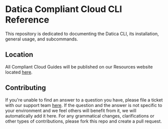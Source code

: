 # Datica Compliant Cloud CLI Reference
This repository is dedicated to documenting the Datica CLI, its installation, general usage, and subcommands.

## Location
All Compliant Cloud Guides will be published on our Resources website located [here](//resources.datica.com/compliant-cloud).

## Contributing
If you're unable to find an answer to a question you have, please file a ticket with our support team [here](https://datica.com/support). If the question and the answer is not specific to your environment and we feel others will benefit from it, we will automatically add it here. For any grammatical changes, clarifications or other types of contributions, please fork this repo and create a pull request.
